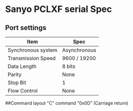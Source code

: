 # Sanyo PCLXF serial Spec

## Port settings
| Item | Spec |
|-------------------|-------------|
|Synchronous system | Asynchronous|
| Transmission Speed | 9600 / 19200 |
| Data Length | 8 bits |
| Parity | None |
| Stop Bit | 1 |
| Flow Control | None |

##Command layout
"C" command "0x0D" (Carriage return)
